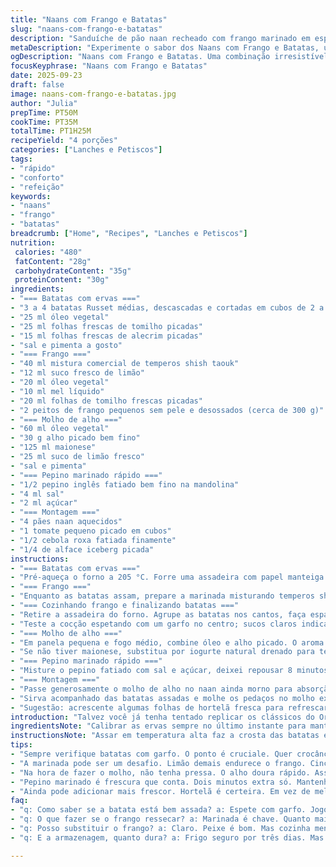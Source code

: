 ```yaml
---
title: "Naans com Frango e Batatas"
slug: "naans-com-frango-e-batatas"
description: "Sanduíche de pão naan recheado com frango marinado em especiarias tipo shish taouk, acompanhado de batatas assadas com ervas frescas e molho cremoso de alho. Inclui ainda fatias crocantes de pepino marinado rápido, tomate e cebola roxa equilibrando texturas e sabores. Preparação envolve técnicas simples mas atenção aos tempos e pontos certos para evitar frango seco ou batata mal assada."
metaDescription: "Experimente o sabor dos Naans com Frango e Batatas, um sanduíche recheado e aromático que traz a essência do Oriente Médio."
ogDescription: "Naans com Frango e Batatas. Uma combinação irresistível de sabores e texturas que vai te conquistar."
focusKeyphrase: "Naans com Frango e Batatas"
date: 2025-09-23
draft: false
image: naans-com-frango-e-batatas.jpg
author: "Julia"
prepTime: PT50M
cookTime: PT35M
totalTime: PT1H25M
recipeYield: "4 porções"
categories: ["Lanches e Petiscos"]
tags:
- "rápido"
- "conforto"
- "refeição"
keywords:
- "naans"
- "frango"
- "batatas"
breadcrumb: ["Home", "Recipes", "Lanches e Petiscos"]
nutrition: 
 calories: "480"
 fatContent: "28g"
 carbohydrateContent: "35g"
 proteinContent: "30g"
ingredients:
- "=== Batatas com ervas ==="
- "3 a 4 batatas Russet médias, descascadas e cortadas em cubos de 2 a 2,5 cm"
- "25 ml óleo vegetal"
- "25 ml folhas frescas de tomilho picadas"
- "15 ml folhas frescas de alecrim picadas"
- "sal e pimenta a gosto"
- "=== Frango ==="
- "40 ml mistura comercial de temperos shish taouk"
- "12 ml suco fresco de limão"
- "20 ml óleo vegetal"
- "10 ml mel líquido"
- "20 ml folhas de tomilho frescas picadas"
- "2 peitos de frango pequenos sem pele e desossados (cerca de 300 g)"
- "=== Molho de alho ==="
- "60 ml óleo vegetal"
- "30 g alho picado bem fino"
- "125 ml maionese"
- "25 ml suco de limão fresco"
- "sal e pimenta"
- "=== Pepino marinado rápido ==="
- "1/2 pepino inglês fatiado bem fino na mandolina"
- "4 ml sal"
- "2 ml açúcar"
- "=== Montagem ==="
- "4 pães naan aquecidos"
- "1 tomate pequeno picado em cubos"
- "1/2 cebola roxa fatiada finamente"
- "1/4 de alface iceberg picada"
instructions:
- "=== Batatas com ervas ==="
- "Pré-aqueça o forno a 205 °C. Forre uma assadeira com papel manteiga para evitar que grude. Misture as batatas com óleo, tomilho, alecrim, sal e pimenta. Espalhe em camada única na assadeira. Coloque no forno por cerca de 23 minutos até começar a dourar por fora e quase macia tampando com um garfo. Importante virar na metade para dourar por igual e evitar batata crua dentro."
- "=== Frango ==="
- "Enquanto as batatas assam, prepare a marinada misturando temperos shish taouk, suco de limão, óleo, mel, tomilho, sal e pimenta. Faça umas pequenas incisões no frango para penetrar melhor o sabor. Cubra o frango com a marinada, massageando bem para não deixar área sem tempero. Deixe descansar 15 minutos no máximo; marinada longa pode endurecer a carne pela ação do limão."
- "=== Cozinhando frango e finalizando batatas ==="
- "Retire a assadeira do forno. Agrupe as batatas nos cantos, faça espaço no centro para o frango. Coloque os peitos de frango com a pele para cima, para que fiquem dourados e úmidos. Volte ao forno por mais 16 minutos, observando a cor dourada no frango e a firmeza ao toque, sem que fique seco. O molho da marinada ajuda a manter suculência."
- "Teste a cocção espetando com um garfo no centro; sucos claros indicam pronto. Cuidado para não passar do ponto ou secar; manteiga ou azeite na borda da assadeira ajudam a caramelizar batatas e frango em conjunto."
- "=== Molho de alho ==="
- "Em panela pequena e fogo médio, combine óleo e alho picado. O aroma vai subir rápido: quando os pedaços estiverem dourados (não queimados!), desligue o fogo. Transfira para tigela refratária e leve ao freezer por 8 minutos para esfriar rápido sem perder aroma. Misture a maionese e o suco de limão até homogeneizar; com o óleo com infusão de alho, bata vigorosamente para emulsificar. Tempere com sal e pimenta."
- "Se não tiver maionese, substitua por iogurte natural drenado para textura mais leve e toque azedinho."
- "=== Pepino marinado rápido ==="
- "Misture o pepino fatiado com sal e açúcar, deixei repousar 8 minutos. Aperte delicadamente para tirar excesso de água e evitar sanduíche aguado. Marinar pepino assim realça crocância e frescor, quebra a doçura do mel e gordura do molho."
- "=== Montagem ==="
- "Passe generosamente o molho de alho no naan ainda morno para absorção. Coloque fatias de frango, tomate, cebola roxa, alface e pepino marinado. Enrole firmemente ou dobre e embrulhe em papel alumínio para manter temperatura e umidade."
- "Sirva acompanhado das batatas assadas e molhe os pedaços no molho extra para explosão de sabor. Equilíbrio entre suor, crocância, suavidade do naan e ácido do limão funciona aqui."
- "Sugestão: acrescente algumas folhas de hortelã fresca para refrescar o conjunto, ou troque o mel por xarope de bordo para nota caramelizada diferente."
introduction: "Talvez você já tenha tentado replicar os clássicos do Oriente Médio em casa. Mas o combo de naan, frango shish taouk e batatas assadas com ervas sempre pede cosmopolita e conforto. A gente sabe: o frango pode ressecar ou ficar insosso, as batatas cruas por dentro e o molho meio sem graça. Aqui, as doses e técnicas vieram da experiência — o tempo da marinada certo, a temperatura da assadeira, investir numa boa emulsão no molho de alho fazem toda diferença. O pepino marinado rápido é aquele truque que ainda dá brilho e alegria à montagem. Ah, e o naan? Mais do que pão — vai ser sua base macia, acolhedora e com gostinho de casa cheia."
ingredientsNote: "Calibrar as ervas sempre no último instante para manter aroma fresco. Tome cuidado com o uso do limão: quantidade maior pode deixar o frango duro pela acidez. Se encontrar dificuldade em conseguir especiarias shish taouk, uma mistura de páprica defumada, cominho, coentro em pó, alho e canela funciona muito bem como alternativa. As batatas podem ser substituídas por batatas-doce ou mandioca, ajustando tempo de forno. O uso do óleo vegetal é para manter sabor neutro; para toque especial, azeite extravirgem é opção para o molho, desde que não passe do ponto na frigideira para não amargar."
instructionsNote: "Assar em temperatura alta faz a crosta das batatas e dourar o frango de forma uniforme. Vire as batatas na metade do tempo para evitar que cozinhem por um lado só. A marinada do frango deve ser feita com antecedência, mas não demasiado para não cozinhar a carne com limão. O ponto do frango é indicado pela mudança de cor e firmeza ao toque. O molho feito com alho dourado no óleo liberta aroma intenso sem amargar, importante desligar fogo na hora certa. A marinada do pepino corta o amargor da casca e evita água em excesso no sanduíche. O montão de ingredientes precisa estar fresco para não brigar de sabor. Envolver no papel alumínio ajuda a manter o calor e o vapor por dentro, deixando tudo úmido, principalmente se planejar servir depois."
tips:
- "Sempre verifique batatas com garfo. O ponto é cruciale. Quer crocância por fora e maciez por dentro. Ao assar poupe espaço na assadeira, ajude circulação do calor. Fique de olho na cor."
- "A marinada pode ser um desafio. Limão demais endurece o frango. Cinco a quinze minutos de espera é o ideal. Incisões pequenas ajudam penetrar sabor sem perda de suculência."
- "Na hora de fazer o molho, não tenha pressa. O alho doura rápido. Assim que ficar dourado, já retire do fogo. Resfriar no freezer, truque para manter aroma."
- "Pepino marinado é frescura que conta. Dois minutos extra só. Mantenha sempre em mente a textura. Aperte antes de usar, se não o sanduíche vira sopa."
- "Ainda pode adicionar mais frescor. Hortelã é certeira. Em vez de mel, use xarope de bordo se quiser caramelizar mais. Sempre lute por abundância de aromas."
faq:
- "q: Como saber se a batata está bem assada? a: Espete com garfo. Jogo simples. Tem que entrar fácil. Dourada é sinônimo de sabor. Se não conseguiu, mais tempo."
- "q: O que fazer se o frango ressecar? a: Marinada é chave. Quanto mais tempo, mais sabor. Mas cuidado com acidez. Jogue limão na hora certa, para evitar carne firme."
- "q: Posso substituir o frango? a: Claro. Peixe é bom. Mas cozinha menos tempo. O molho de alho também combina. E aí, a escolha é sua."
- "q: E a armazenagem, quanto dura? a: Frigo seguro por três dias. Mas para o naan, firminho, melhor na frigideira. Aquecer muito no micro-ondas acaba com a textura."

---
```

